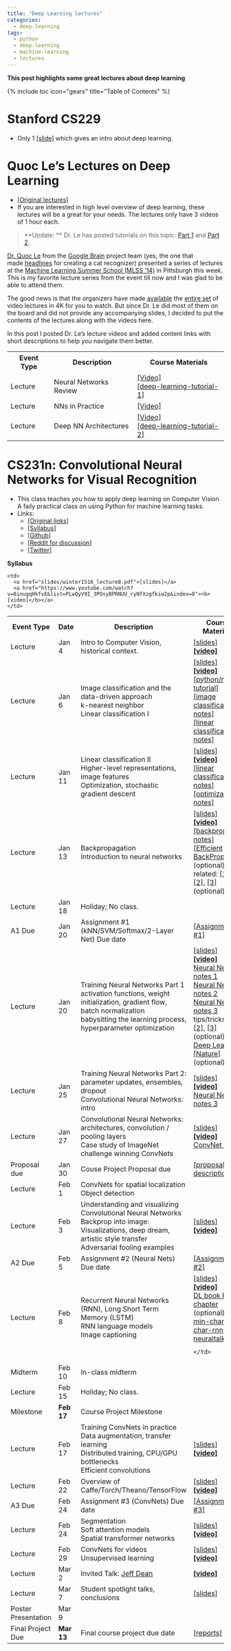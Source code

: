 ```yaml
---
title: "Deep Learning lectures"
categories:
  - deep-learning
tags:
  - python
  - deep-learning
  - machine-learning
  - lectures
---
```


__This post highlights some great lectures about deep learning__

{% include toc icon="gears" title="Table of Contents" %}

# Stanford CS229

- Only 1 [[slide]](http://cs229.stanford.edu/materials/CS229-DeepLearning.pdf) which gives an intro about deep learning.

# Quoc Le’s Lectures on Deep Learning

- [[Original lectures]](http://www.trivedigaurav.com/blog/quoc-les-lectures-on-deep-learning)
- If you are interested in high level overview of deep learning, these lectures will be a great for your needs. The lectures only have 3 videos of 1 hour each.

> **Update: ** Dr. Le has posted tutorials on this topic: [Part 1](http://cs.stanford.edu/~quocle/tutorial1.pdf) and [Part 2](http://cs.stanford.edu/~quocle/tutorial2.pdf).

[Dr. Quoc Le](http://cs.stanford.edu/~quocle/) from the [Google Brain](http://en.wikipedia.org/wiki/Google_Brain) project team (yes, the one that made [headlines](http://www.nytimes.com/2012/06/26/technology/in-a-big-network-of-computers-evidence-of-machine-learning.html?pagewanted=all&_r=0) for creating a cat recognizer) presented a series of lectures at the [Machine Learning Summer School (MLSS ’14)](http://www.mlss2014.com/) in Pittsburgh this week. This is my favorite lecture series from the event till now and I was glad to be able to attend them.

The good news is that the organizers have made [available](http://www.mlss2014.com/materials.html) the [entire set](https://www.youtube.com/watch?v=4myTpLua0EM&index=1&list=PLZSO_6-bSqHQCIYxE3ycGLXHMjK3XV7Iz) of video lectures in 4K for you to watch. But since Dr. Le did most of them on the board and did not provide any accompanying slides, I decided to put the contents of the lectures along with the videos here.

In this post I posted Dr. Le’s lecture videos and added content links with short descriptions to help you navigate them better.

<table>
    <th>Event Type</th><th>Description</th><th>Course Materials</th>
  </tr>
  <tr>
    <td>Lecture</td>
    <td>Neural Networks Review</td>
    <td>
    <a href="https://www.youtube.com/watch?v=IxflKHX7aes&list=PLZSO_6-bSqHQCIYxE3ycGLXHMjK3XV7Iz&index=21">[Video]</a><br>
    <a href="https://github.com/tuanavu/data-science-notebooks/blob/master/deep-learning/quoc-le-lectures/deep-learning-tutorial1.pdf">[deep-learning-tutorial-1]</a><br>    
    </td>
  </tr>
  <tr>
    <td>Lecture</td>
    <td>NNs in Practice</td>
    <td>
    <a href="https://www.youtube.com/watch?v=0EM1v6jDD_E&list=PLZSO_6-bSqHQCIYxE3ycGLXHMjK3XV7Iz&index=22">[Video]</a>
    </td>
  </tr>
  <tr>
    <td>Lecture</td>
    <td>Deep NN Architectures</td>
    <td>
    <a href="https://www.youtube.com/watch?v=6yHO8pi0GZ8&index=23&list=PLZSO_6-bSqHQCIYxE3ycGLXHMjK3XV7Iz">[Video]</a><br>
    <a href="https://github.com/tuanavu/data-science-notebooks/blob/master/deep-learning/quoc-le-lectures/deep-learning-tutorial2.pdf">[deep-learning-tutorial-2]</a><br>    
    </td>
  </tr>
</tbody>
</table>

# CS231n: Convolutional Neural Networks for Visual Recognition

- This class teaches you how to apply deep learning on Computer Vision. A faily practical class on using Python for machine learning tasks.
- Links:
    - [[Original links]](http://cs231n.stanford.edu/)
    - [[Syllabus]](http://cs231n.stanford.edu/syllabus.html)
    - [[Github]](http://cs231n.github.io/)
    - [[Reddit for discussion]](https://www.reddit.com/r/cs231n)
    - [[Twitter]](https://twitter.com/cs231n)

**Syllabus**

<table>
    <th>Event Type</th><th>Date</th><th>Description</th><th>Course Materials</th>
  <tr>
    <td>Lecture</td>
    <td>Jan 4</td>
    <td>Intro to Computer Vision, historical context.</td>
    <td><a href="slides/winter1516_lecture1.pdf">[slides]</a>
        <a href="https://www.youtube.com/watch?v=NfnWJUyUJYU&index=1&list=PLwQyV9I_3POsyBPRNUU_ryNfXzgfkiw2p"><b>[video]</b></a>
    </td>
  </tr>
  <tr>
    <td>Lecture</td>
    <td>Jan 6</td>
    <td>Image classification and the data-driven approach <br> k-nearest neighbor <br> Linear classification I</td>
    <td><a href="slides/winter1516_lecture2.pdf">[slides]</a>
        <a href="https://www.youtube.com/watch?v=8inugqHkfvE&list=PLwQyV9I_3POsyBPRNUU_ryNfXzgfkiw2p&index=2"><b>[video]</b></a>
    <br>
    <a href="http://cs231n.github.io/python-numpy-tutorial">[python/numpy tutorial]</a><br>
    <a href="http://cs231n.github.io/classification">[image classification notes]</a><br>
    <a href="http://cs231n.github.io/linear-classify">[linear classification notes]</a><br>
    </td>
  </tr>
  <tr>
    <td>Lecture</td>
    <td>Jan 11</td>
    <td>
     Linear classification II<br>
     Higher-level representations, image features<br>
     Optimization, stochastic gradient descent</td>
    <td>
      <a href="slides/winter1516_lecture3.pdf">[slides]</a>
      <a href="https://www.youtube.com/watch?v=8inugqHkfvE&list=PLwQyV9I_3POsyBPRNUU_ryNfXzgfkiw2p&index=3"><b>[video]</b></a>
      <br>
      <a href="http://cs231n.github.io/linear-classify">[linear classification notes]</a><br>
      <a href="http://cs231n.github.io/optimization-1">[optimization notes]</a>
    </td>
  </tr>
  <tr>
    <td>Lecture</td>
    <td>Jan 13</td>
    <td>Backpropagation<br>
     Introduction to neural networks</td>
    <td>
      <a href="slides/winter1516_lecture4.pdf">[slides]</a>
      <a href="https://www.youtube.com/watch?v=8inugqHkfvE&list=PLwQyV9I_3POsyBPRNUU_ryNfXzgfkiw2p&index=4"><b>[video]</b></a>
      <br>
      <a href="http://cs231n.github.io/optimization-2">[backprop notes]</a><br>
      <a href="http://yann.lecun.com/exdb/publis/pdf/lecun-98b.pdf">[Efficient BackProp]</a> (optional)<br>
      related: <a href="http://colah.github.io/posts/2015-08-Backprop/">[1]</a>, <a href="http://neuralnetworksanddeeplearning.com/chap2.html">[2]</a>, <a href="https://www.youtube.com/watch?v=q0pm3BrIUFo">[3]</a> (optional)
    </td>
  </tr>
  <tr class="info">
    <td>Lecture</td>
    <td>Jan 18</td>
    <td>Holiday; No class.</td>
    <td></td>
  </tr>
  <tr class="warning">
    <td>A1 Due</td>
    <td>Jan 20</td>
    <td>Assignment #1 (kNN/SVM/Softmax/2-Layer Net) Due date</td>
    <td><a href="http://cs231n.github.io/assignments2016/assignment1/">[Assignment #1]</a></td>
  </tr>
  <tr>
    <td>Lecture</td>
    <td>Jan 20</td>
    <td>Training Neural Networks Part 1<br>
    activation functions, weight initialization, gradient flow, batch normalization<br>
    babysitting the learning process, hyperparameter optimization
    </td>
    <td>
      <a href="slides/winter1516_lecture5.pdf">[slides]</a>
      <a href="https://www.youtube.com/watch?v=8inugqHkfvE&list=PLwQyV9I_3POsyBPRNUU_ryNfXzgfkiw2p&index=5"><b>[video]</b></a>
      <br>
      <a href="http://cs231n.github.io/neural-networks-1/">Neural Nets notes 1</a><br>
      <a href="http://cs231n.github.io/neural-networks-2/">Neural Nets notes 2</a><br>
      <a href="http://cs231n.github.io/neural-networks-3/">Neural Nets notes 3</a><br>
      tips/tricks:
      <a href="http://research.microsoft.com/pubs/192769/tricks-2012.pdf">[1]</a>,
      <a href="http://yann.lecun.com/exdb/publis/pdf/lecun-98b.pdf">[2]</a>,
      <a href="http://arxiv.org/pdf/1206.5533v2.pdf">[3]</a> (optional)
      <br>
      <a href="http://www.nature.com/nature/journal/v521/n7553/full/nature14539.html">Deep Learning [Nature]</a> (optional)
    </td>
  </tr>
  <tr>
    <td>Lecture</td>
    <td>Jan 25</td>
    <td>
      Training Neural Networks Part 2: parameter updates, ensembles, dropout<br>
      Convolutional Neural Networks: intro
    </td>
    <td>
      <a href="slides/winter1516_lecture6.pdf">[slides]</a>
      <a href="https://www.youtube.com/watch?v=8inugqHkfvE&list=PLwQyV9I_3POsyBPRNUU_ryNfXzgfkiw2p&index=6"><b>[video]</b></a>
      <br>
      <a href="http://cs231n.github.io/neural-networks-3/">Neural Nets notes 3</a><br>
    </td>
  </tr>
  <tr>
    <td>Lecture</td>
    <td>Jan 27</td>
    <td>
      Convolutional Neural Networks: architectures, convolution / pooling layers<br>
      Case study of ImageNet challenge winning ConvNets
    </td>
    <td>
      <a href="slides/winter1516_lecture7.pdf">[slides]</a>
      <a href="https://www.youtube.com/watch?v=8inugqHkfvE&list=PLwQyV9I_3POsyBPRNUU_ryNfXzgfkiw2p&index=7"><b>[video]</b></a>
      <br>
      <a href="http://cs231n.github.io/convolutional-networks/">ConvNet notes</a><br>
    </td>
  </tr>
  <tr class="warning">
    <td>Proposal due</td>
    <td>Jan 30</td>
    <td>Couse Project Proposal due</td>
    <td><a href="http://cs231n.stanford.edu/project.html">[proposal description]</a></td>
  </tr>
  <tr>
    <td>Lecture</td>
    <td>Feb 1</td>
    <td>
      ConvNets for spatial localization<br>
      Object detection</td>

    <td>
      <a href="slides/winter1516_lecture8.pdf">[slides]</a>
      <a href="https://www.youtube.com/watch?v=8inugqHkfvE&list=PLwQyV9I_3POsyBPRNUU_ryNfXzgfkiw2p&index=8"><b>[video]</b></a>
    </td>
  </tr>
  <tr>
    <td>Lecture</td>
    <td>Feb 3</td>
    <td>
      Understanding and visualizing Convolutional Neural Networks<br>
      Backprop into image: Visualizations, deep dream, artistic style transfer<br>
      Adversarial fooling examples<br>
    </td>
    <td>
      <a href="slides/winter1516_lecture9.pdf">[slides]</a>
      <a href="https://www.youtube.com/watch?v=8inugqHkfvE&list=PLwQyV9I_3POsyBPRNUU_ryNfXzgfkiw2p&index=9"><b>[video]</b></a>
    </td>
  </tr>
  <tr class="warning">
    <td>A2 Due</td>
    <td>Feb 5</td>
    <td>Assignment #2 (Neural Nets) Due date</td>
    <td><a href="http://cs231n.github.io/assignments2016/assignment2/">[Assignment #2]</a></td>
  </tr>
  <tr>  
    <td>Lecture</td>
    <td>Feb 8</td>
    <td>
      Recurrent Neural Networks (RNN), Long Short Term Memory (LSTM)<br>
      RNN language models<br>
      Image captioning
    </td>
    <td>
      <a href="slides/winter1516_lecture10.pdf">[slides]</a>
      <a href="https://www.youtube.com/watch?v=8inugqHkfvE&list=PLwQyV9I_3POsyBPRNUU_ryNfXzgfkiw2p&index=10"><b>[video]</b></a>
      <br>
      <a href="http://www.deeplearningbook.org/contents/rnn.html">DL book RNN chapter</a> (optional)<br>
      <a href="https://gist.github.com/karpathy/d4dee566867f8291f086">min-char-rnn</a>, <a href="https://github.com/karpathy/char-rnn">char-rnn</a>, <a href="https://github.com/karpathy/neuraltalk2">neuraltalk2</a>

    </td>
  </tr>
  <tr class="danger">
    <td>Midterm</td>
    <td>Feb 10</td>
    <td>In-class midterm</td>
    <td></td>
  </tr>
  <tr class="info">
    <td>Lecture</td>
    <td>Feb 15</td>
    <td>Holiday; No class.</td>
    <td></td>
  </tr>
  <tr class="warning">
    <td>Milestone</td>
    <td><b>Feb 17</b></td>
    <td>Course Project Milestone</td>
    <td></td>
  </tr>
  <tr>
    <td>Lecture</td>
    <td>Feb 17</td>
    <td>
      Training ConvNets in practice<br>
      Data augmentation, transfer learning<br>
      Distributed training, CPU/GPU bottlenecks<br>
      Efficient convolutions<br>
    </td>
    <td>
      <a href="slides/winter1516_lecture11.pdf">[slides]</a>
      <a href="https://www.youtube.com/watch?v=8inugqHkfvE&list=PLwQyV9I_3POsyBPRNUU_ryNfXzgfkiw2p&index=11"><b>[video]</b></a>
    </td>
  </tr>
  <tr>
    <td>Lecture</td>
    <td>Feb 22</td>
    <td>
      Overview of Caffe/Torch/Theano/TensorFlow
    </td>
    <td>
      <a href="slides/winter1516_lecture12.pdf">[slides]</a>
      <a href="https://www.youtube.com/watch?v=8inugqHkfvE&list=PLwQyV9I_3POsyBPRNUU_ryNfXzgfkiw2p&index=12"><b>[video]</b></a>
    </td>
  </tr>
  <tr class="warning">
    <td>A3 Due</td>
    <td>Feb 24</td>
    <td>Assignment #3 (ConvNets) Due date</td>
    <td><a href="http://cs231n.github.io/assignments2016/assignment3/">[Assignment #3]</a></td>
  </tr>
  <tr>
    <td>Lecture</td>
    <td>Feb 24</td>
    <td>
      Segmentation<br>
      Soft attention models<br>
      Spatial transformer networks<br>
    </td>
    <td>
      <a href="slides/winter1516_lecture13.pdf">[slides]</a>
      <a href="https://www.youtube.com/watch?v=8inugqHkfvE&list=PLwQyV9I_3POsyBPRNUU_ryNfXzgfkiw2p&index=13"><b>[video]</b></a>
    </td>
  </tr>
  <tr>
    <td>Lecture</td>
    <td>Feb 29</td>
    <td>
      ConvNets for videos<br>
      Unsupervised learning<br>
   </td>
    <td>
      <a href="slides/winter1516_lecture14.pdf">[slides]</a>
      <a href="https://www.youtube.com/watch?v=8inugqHkfvE&list=PLwQyV9I_3POsyBPRNUU_ryNfXzgfkiw2p&index=14"><b>[video]</b></a>
    </td>
  </tr>
  <tr class="info">
    <td>Lecture</td>
    <td>Mar 2</td>
    <td>
      Invited Talk: <a href="https://en.wikipedia.org/wiki/Jeff_Dean_(computer_scientist)">Jeff Dean</a>
    </td><td>
      <a href="https://www.youtube.com/watch?v=T7YkPWpwFD4&list=PLwQyV9I_3POsyBPRNUU_ryNfXzgfkiw2p&index=15"><b>[video]</b></a>
    </td>
  </tr>
  <tr>
    <td>Lecture</td>
    <td>Mar 7</td>
    <td>Student spotlight talks, conclusions</td>
    <td>
      <a href="slides/winter1516_lecture15.pdf">[slides]</a>
    </td>
  </tr>
  <tr class="danger">
    <td>Poster Presentation</td>
    <td>Mar 9</td>
    <td></td>
    <td></td>
  </tr>
  <tr class="warning">
    <td>Final Project Due</td>
    <td><b>Mar 13</b></td>
    <td>Final course project due date</td>
    <td>
      <a href="http://cs231n.stanford.edu/reports2016.html">[reports]</a>
    </td>
  </tr>
</table>
